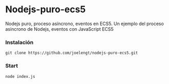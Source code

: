 # Nodejs-puro-ecs5
Nodejs puro, proceso asíncrono, eventos en ECS5.
Un ejemplo del proceso asincrono de Nodejs, eventos con JavaScript ECS5

### Instalación
```
git clone https://github.com/joelengt/nodejs-puro-ecs5.git
```

### Start
```
node index.js
```
